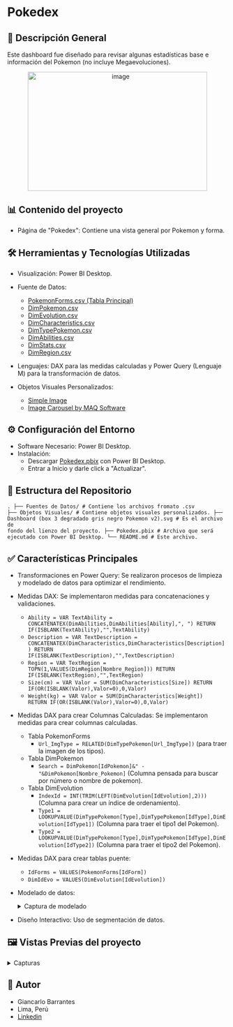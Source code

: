 # Pokedex


## 📃 Descripción General
Este dashboard fue diseñado para revisar algunas estadísticas base e información del Pokemon (no incluye Megaevoluciones).

<p align="center"><img width="411" height="273" alt="image" src="https://github.com/user-attachments/assets/75cdc45d-6a51-4818-8bf2-22fe329b0515" /></p>

## 📊 Contenido del proyecto
- Página de "Pokedex": Contiene una vista general por Pokemon y forma.


## 🛠️ Herramientas y Tecnologías Utilizadas
- Visualización: Power BI Desktop.
- Fuente de Datos:
  - [PokemonForms.csv (Tabla Principal)](https://raw.githubusercontent.com/Gbarrantes25/Pokedex-PowerBI/refs/heads/main/Fuente%20de%20Datos/PokemonForms.csv)
  - [DimPokemon.csv](https://raw.githubusercontent.com/Gbarrantes25/Pokedex-PowerBI/refs/heads/main/Fuente%20de%20Datos/DimPokemon.csv)
  - [DimEvolution.csv](https://raw.githubusercontent.com/Gbarrantes25/Pokedex-PowerBI/refs/heads/main/Fuente%20de%20Datos/DimEvolution.csv)
  - [DimCharacteristics.csv](https://raw.githubusercontent.com/Gbarrantes25/Pokedex-PowerBI/refs/heads/main/Fuente%20de%20Datos/DimCharacteristics.csv)
  - [DimTypePokemon.csv](https://raw.githubusercontent.com/Gbarrantes25/Pokedex-PowerBI/refs/heads/main/Fuente%20de%20Datos/DimTypePokemon.csv)
  - [DimAbilities.csv](https://raw.githubusercontent.com/Gbarrantes25/Pokedex-PowerBI/refs/heads/main/Fuente%20de%20Datos/DimAbilities.csv)
  - [DimStats.csv](https://raw.githubusercontent.com/Gbarrantes25/Pokedex-PowerBI/refs/heads/main/Fuente%20de%20Datos/DimStats.csv)
  - [DimRegion.csv](https://raw.githubusercontent.com/Gbarrantes25/Pokedex-PowerBI/refs/heads/main/Fuente%20de%20Datos/DimRegion.csv)
 
    
- Lenguajes: DAX para las medidas calculadas y Power Query (Lenguaje M) para la transformación de datos.
- Objetos Visuales Personalizados:
  - [Simple Image](https://appsource.microsoft.com/es-es/product/power-bi-visuals/WA104381835?tab=Overview)
  - [Image Carousel by MAQ Software](https://appsource.microsoft.com/es-es/product/power-bi-visuals/maqsoftware1587623472284.imagecarouselbymaqsoftware?tab=Overview)


## ⚙️ Configuración del Entorno
- Software Necesario: Power BI Desktop.
- Instalación:
  - Descargar [Pokedex.pbix](https://github.com/Gbarrantes25/Pokedex-PowerBI/blob/main/Pokedex.pbix) con Power BI Desktop.
  - Entrar a Inicio y darle click a "Actualizar".


## 📂 Estructura del Repositorio
<code>.
  ├── Fuentes de Datos/                                         # Contiene los archivos fromato .csv
  ├── Objetos Visuales/                                         # Contiene objetos visuales personalizados.
  ├── Dashboard (box 3 degradado gris negro Pokemon v2).svg     # Es el archivo de fondo del lienzo del proyecto.
  ├── Pokedex.pbix                                              # Archivo que será ejecutado con Power BI Desktop.
  └── README.md                                                 # Este archivo.
</code>


## ✅ Características Principales
- Transformaciones en Power Query: Se realizaron procesos de limpieza y modelado de datos para optimizar el rendimiento.
- Medidas DAX: Se implementaron medidas para concatenaciones y validaciones.
  - <code>Ability = 
            VAR TextAbility = CONCATENATEX(DimAbilities,DimAbilities[Ability],", ")
            RETURN
              IF(ISBLANK(TextAbility),"",TextAbility)
    </code>
  - <code>Description = 
            VAR TextDescription = CONCATENATEX(DimCharacteristics,DimCharacteristics[Description])
            RETURN
              IF(ISBLANK(TextDescription),"",TextDescription)
    </code>
  - <code>Region = 
            VAR TextRegion = TOPN(1,VALUES(DimRegion[Nombre_Region]))
            RETURN 
              IF(ISBLANK(TextRegion),"",TextRegion)
    </code>
  - <code>Size(cm) = 
            VAR Valor = SUM(DimCharacteristics[Size])
            RETURN
              IF(OR(ISBLANK(Valor),Valor=0),0,Valor)
    </code>
  - <code>Weight(kg) = 
            VAR Valor = SUM(DimCharacteristics[Weight])
            RETURN
              IF(OR(ISBLANK(Valor),Valor=0),0,Valor)
    </code>
  
- Medidas DAX para crear Columnas Calculadas: Se implementaron medidas para crear columnas calculadas.
  - Tabla PokemonForms
    - <code>Url_ImgType = RELATED(DimTypePokemon[Url_ImgType])</code> (para traer la imagen de los tipos).
  - Tabla DimPokemon
    - <code>Search = DimPokemon[IdPokemon]&" - "&DimPokemon[Nombre_Pokemon]</code> (Columna pensada para buscar por número o nombre de pokemon).
  - Tabla DimEvolution
    - <code>IndexId = INT(TRIM(LEFT(DimEvolution[IdEvolution],2)))</code> (Columna para crear un índice de ordenamiento).
    - <code>Type1 = LOOKUPVALUE(DimTypePokemon[Type],DimTypePokemon[IdType],DimEvolution[IdType1])</code> (Columna para traer el tipo1 del Pokemon).
    - <code>Type2 = LOOKUPVALUE(DimTypePokemon[Type],DimTypePokemon[IdType],DimEvolution[IdType2])</code> (Columna para traer el tipo2 del Pokemon).

- Medidas DAX para crear tablas puente:
  - <code>IdForms = VALUES(PokemonForms[IdForm])</code>
  - <code>DimIdEvo = VALUES(DimEvolution[IdEvolution])</code>

- Modelado de datos:
  <details>
    <summary>Captura de modelado</summary>
      <img width="1757" height="943" alt="image" src="https://github.com/user-attachments/assets/da19a84e-88a7-4846-9e84-6da611bf5958" />
  </details>
  
- Diseño Interactivo: Uso de segmentación de datos.


## 🖼️ Vistas Previas del proyecto
<details>
  <summary>Capturas</summary>

  ![Animation2](https://github.com/user-attachments/assets/9eb48803-4d08-467a-b096-ec5befa93ece)


  ![Animation3](https://github.com/user-attachments/assets/20ed72ca-0917-4978-9796-440cf7599d74)


</details>


## 👤 Autor
- Giancarlo Barrantes
- Lima, Perú
- [Linkedin](https://www.linkedin.com/in/gb25/)
